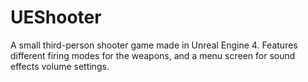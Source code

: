 # UEShooter

A small third-person shooter game made in Unreal Engine 4.
Features different firing modes for the weapons, and a menu screen for sound effects volume settings.
